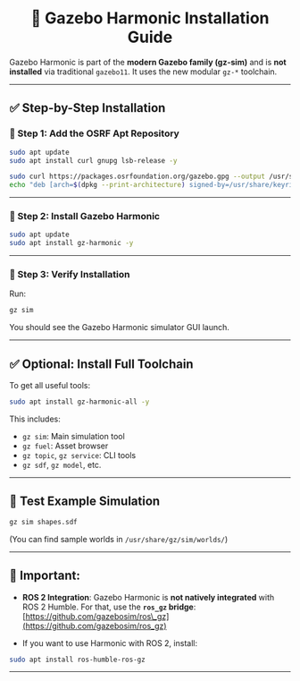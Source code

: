 
<h1 align="center"> 🧱 Gazebo Harmonic Installation Guide </h1>

Gazebo Harmonic is part of the **modern Gazebo family (gz-sim)** and is **not installed** via traditional `gazebo11`. It uses the new modular `gz-*` toolchain.

---

## ✅ Step-by-Step Installation

### 📌 Step 1: Add the OSRF Apt Repository

```bash
sudo apt update
sudo apt install curl gnupg lsb-release -y
```

```bash
sudo curl https://packages.osrfoundation.org/gazebo.gpg --output /usr/share/keyrings/pkgs-osrf-archive-keyring.gpg
echo "deb [arch=$(dpkg --print-architecture) signed-by=/usr/share/keyrings/pkgs-osrf-archive-keyring.gpg] http://packages.osrfoundation.org/gazebo/ubuntu-stable $(lsb_release -cs) main" | sudo tee /etc/apt/sources.list.d/gazebo-stable.list > /dev/null

```

---

### 📌 Step 2: Install Gazebo Harmonic

```bash
sudo apt update
sudo apt install gz-harmonic -y
```

---

### 📌 Step 3: Verify Installation

Run:

```bash
gz sim
```

You should see the Gazebo Harmonic simulator GUI launch.

---

## ✅ Optional: Install Full Toolchain

To get all useful tools:

```bash
sudo apt install gz-harmonic-all -y
```

This includes:

* `gz sim`: Main simulation tool
* `gz fuel`: Asset browser
* `gz topic`, `gz service`: CLI tools
* `gz sdf`, `gz model`, etc.

---

## 🧪 Test Example Simulation

```bash
gz sim shapes.sdf
```

(You can find sample worlds in `/usr/share/gz/sim/worlds/`)

---

## 📌 Important:

* **ROS 2 Integration**: Gazebo Harmonic is **not natively integrated** with ROS 2 Humble. For that, use the **`ros_gz` bridge**:
  [https://github.com/gazebosim/ros\_gz](https://github.com/gazebosim/ros_gz)

* If you want to use Harmonic with ROS 2, install:

```bash
sudo apt install ros-humble-ros-gz
```

---
